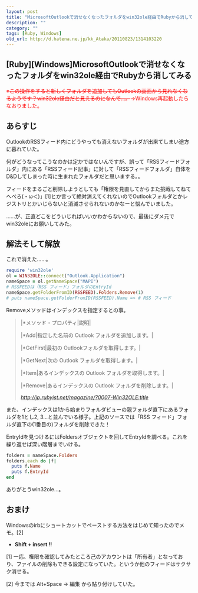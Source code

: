 ```yaml
---
layout: post
title: "MicrosoftOutlookで消せなくなったフォルダをwin32ole経由でRubyから消してみる"
description: ""
category: ""
tags: [Ruby, Windows]
old_url: http://d.hatena.ne.jp/kk_Ataka/20110823/1314103220
---
```


\[Ruby\]\[Windows\]MicrosoftOutlookで消せなくなったフォルダをwin32ole経由でRubyから消してみる
---------------------------------------------------------------------------------------------

<span class="deco" style="color:#FF0000;">※<del datetime="2011-08-25T07:19:37+09:00">この操作をすると新しくフォルダを追加してもOutlookの画面から見れなくなるようです？win32ole経由だと見えるのになんで…。</del>→Windows再起動したらなおりました。</span>

あらすじ
--------

OutlookのRSSフィード内にどうやっても消えないフォルダが出来てしまい途方に暮れていた。

何がどうなってこうなのかは定かではないんですが、誤って「RSSフィードフォルダ」内にある「RSSフィード記事」に対して「RSSフィードフォルダ」自体をD&Dしてしまった時に生まれたフォルダだと思いまする。。

フィードをまるごと削除しようとしても「権限を見直してからまた挑戦してねてへぺろ(・ω＜)」[1]とか言って絶対消えてくれないのでOutlookフォルダとかレジストリとかいじらないと消滅させられないのかなーと悩んでいました。

……が、正直どこをどういじればいいかわからないので、最後にダメ元でwin32oleにお願いしてみた。

解法そして解放
--------------

これで消えた……。

``` ruby
require 'win32ole'
ol = WIN32OLE::connect("Outlook.Application")
nameSpace = ol.getNameSpace("MAPI")
# RSSFEEDは「RSS フィード」フォルダのEntryId
nameSpace.getFolderFromID(RSSFEED).Folders.Remove(1)
# puts nameSpace.getFolderFromID(RSSFEED).Name => # RSS フィード
```

Removeメソッドはインデックスを指定するとの事。

> |\*メソッド・プロパティ|説明|
>
> |\*Add|指定した名前の Outlook フォルダを追加します。|
>
> |\*GetFirst|最初の Outlookフォルダを取得します。|
>
> |\*GetNext|次の Outlook フォルダを取得します。|
>
> |\*Item|あるインデックスの Outlook フォルダを取得します。|
>
> |\*Remove|あるインデックスの Outlook フォルダを削除します。| 
>
> <cite><http://jp.rubyist.net/magazine/?0007-Win32OLE:title></cite>

また、インデックスは1から始まりフォルダビューの親フォルダ直下にあるフォルダを1とし2, 3...と並んでいる様子。上記のソースでは「RSS フィード」フォルダ直下の(1番目の)フォルダを削除できた！

EntryIdを見つけるにはFoldersオブジェクトを回してEntryIdを調べる。これを繰り返せば深い階層までいける。

``` ruby
folders = nameSpace.Folders
folders.each do |f|
  puts f.Name
  puts f.EntryId
end
```

ありがとうwin32ole…。

おまけ
------

Windowsのirbにショートカットでペーストする方法をはじめて知ったのでメモ。[2]

-   <span class="deco" style="font-weight:bold;">Shift + insert !!</span>

[1] 一応、権限を確認してみたところ己のアカウントは「所有者」となっており、ファイルの削除もできる設定になっていた。というか他のフィードはサクサク消せる。

[2] 今までは Alt+Space -&gt; 編集 から貼り付けしていた。
